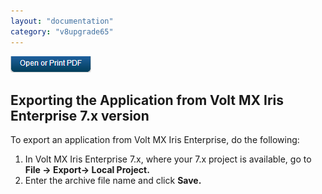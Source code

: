 ```yaml
---
layout: "documentation"
category: "v8upgrade65"
---
```

                          

[![](Resources/Images/pdf.png)](http://docs.voltmx.com/voltmxlibrary/beta/v8upgrade65.pdf "VoltMX Foundry UpgradeHUB Guide")


Exporting the Application from Volt MX Iris Enterprise 7.x version
---------------------------------------------------------------------

To export an application from Volt MX Iris Enterprise, do the following:

1.  In Volt MX Iris Enterprise 7.x, where your 7.x project is available, go to **File -> Export-> Local Project.**
2.  Enter the archive file name and click **Save.**
